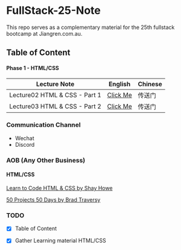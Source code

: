 # FullStack-25-Note

This repo serves as a complementary material for the 25th fullstack bootcamp at Jiangren.com.au.  



## Table of Content

#### Phase 1 - HTML/CSS

| Lecture Note                  | English                                                      | Chinese |
| ----------------------------- | ------------------------------------------------------------ | ------- |
| Lecture02 HTML & CSS - Part 1 | [Click Me](https://github.com/australiaitgroup/FullStack-25-Note/blob/main/lecture-02-html-css-part-1.md) | 传送门  |
| Lecture03 HTML & CSS - Part 2 | [Click Me](https://github.com/australiaitgroup/FullStack-25-Note/blob/main/lecture-03-html-css-part-2.md) | 传送门  |





### Communication Channel

- Wechat
- Discord



### AOB (Any Other Business)

#### HTML/CSS

[Learn to Code HTML & CSS by Shay Howe](https://learn.shayhowe.com/html-css/)

[50 Projects 50 Days by Brad Traversy](https://github.com/bradtraversy/50projects50days)

### TODO

-[X] Table of Content

-[X] Gather Learning material HTML/CSS
